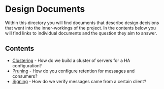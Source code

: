 # Design Documents

Within this directory you will find documents that describe design decisions
that went into the inner-workings of the project. In the contents below you
will find links to individual documents and the question they aim to answer.

## Contents

* [Clustering](./CLUSTERING.md) - How do we build a cluster of servers for a HA configuration?
* [Pruning](./PRUNING.md) - How do you configure retention for messages and consumers?
* [Signing](./SIGNING.md) - How do we verify messages came from a certain client?

